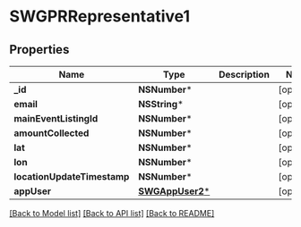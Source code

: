 # SWGPRRepresentative1

## Properties
Name | Type | Description | Notes
------------ | ------------- | ------------- | -------------
**_id** | **NSNumber*** |  | [optional] 
**email** | **NSString*** |  | [optional] 
**mainEventListingId** | **NSNumber*** |  | [optional] 
**amountCollected** | **NSNumber*** |  | [optional] 
**lat** | **NSNumber*** |  | [optional] 
**lon** | **NSNumber*** |  | [optional] 
**locationUpdateTimestamp** | **NSNumber*** |  | [optional] 
**appUser** | [**SWGAppUser2***](SWGAppUser2.md) |  | [optional] 

[[Back to Model list]](../README.md#documentation-for-models) [[Back to API list]](../README.md#documentation-for-api-endpoints) [[Back to README]](../README.md)


